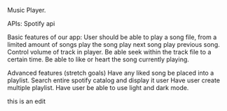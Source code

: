 Music Player.

APIs: Spotify api

Basic features of our app: 
User should be able to play a song file, from a limited amount of songs
play the song
play next song 
play previous song. 
Control volume of track in player.
Be able seek within the track file to a certain time.
Be able to like or heart the song currently playing.

Advanced features (stretch goals)
Have any liked song be placed into a playlist.
Search entire spotify catalog and display it user
Have user create multiple playlist.
Have user be able to use light and dark mode.

this is an edit
